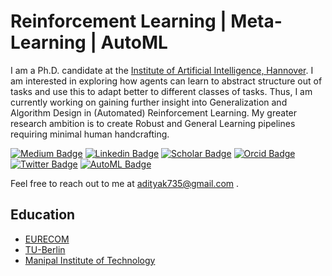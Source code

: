 # Reinforcement Learning | Meta-Learning | AutoML 

I am a Ph.D. candidate at the [Institute of Artificial Intelligence, Hannover](https://www.ai.uni-hannover.de/en/). I am interested in exploring how agents can learn to abstract structure out of tasks and use this to adapt better to different classes of tasks. Thus, I am currently working on gaining further insight into Generalization and Algorithm Design in (Automated) Reinforcement Learning. My greater research ambition is to create Robust and General Learning pipelines requiring minimal human handcrafting. 


[![Medium Badge](	https://img.shields.io/badge/Medium-12100E?style=for-the-badge&logo=medium&logoColor=white&link=https://medium.com/@adityak735)](https://medium.com/@adityak735) 
[![Linkedin Badge](https://img.shields.io/badge/LinkedIn-0077B5?style=for-the-badge&logo=linkedin&logoColor=white&link=https://www.linkedin.com/in/amsks/)](https://www.linkedin.com/in/amsks/) 
[![Scholar Badge](https://img.shields.io/badge/-Scholar-4285F4?style=for-the-badge&labelColor=4285F4&logo=google-scholar&logoColor=white&link=https://scholar.google.com/citations?user=UTDR2x0AAAAJ&hl=en&oi=sra)](https://scholar.google.com/citations?user=UTDR2x0AAAAJ&hl=en&oi=sra) 
[![Orcid Badge](https://img.shields.io/badge/-orcID-A6CE39?style=for-the-badge&labelColor=A6CE39&logo=orcid&logoColor=white&link=https://orcid.org/0000-0003-0092-3780)](https://orcid.org/0000-0003-0092-3780) 
[![Twitter Badge](https://img.shields.io/badge/-Twitter-1DA1F2?style=for-the-badge&labelColor=1DA1F2&logo=twitter&logoColor=white&link=https://twitter.com/AlphaMike_96)](https://twitter.com/AlphaMike_96)
[![AutoML Badge](https://img.shields.io/badge/AutoML-Blog-beige?style=for-the-badge&labelColor=beige&link=https://www.automl.org/author/mohan/)](https://www.automl.org/author/mohan/) 

Feel free to reach out to me at adityak735@gmail.com .

## Education
- [EURECOM](http://www.eurecom.fr/en)
- [TU-Berlin](https://www.tu.berlin/)
- [Manipal Institute of Technology](https://manipal.edu/mit.html)
